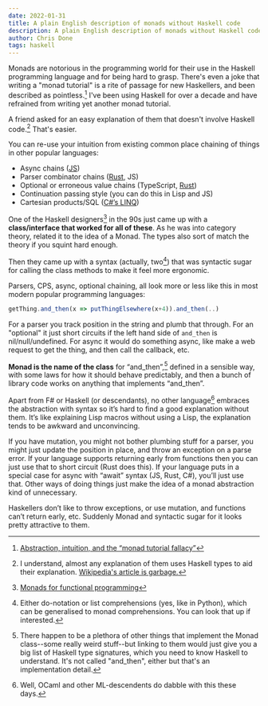 ```yaml
---
date: 2022-01-31
title: A plain English description of monads without Haskell code
description: A plain English description of monads without Haskell code
author: Chris Done
tags: haskell
---
```


Monads are notorious in the programming world for their use in the Haskell
programming language and for being hard to grasp. There's even a joke that
writing a "monad tutorial" is a rite of passage for new Haskellers, and been 
described as pointless.[^2] I've been
using Haskell for over a decade and have refrained from writing 
yet another monad tutorial. 

A friend asked for an easy explanation of them
that doesn't involve Haskell code.[^3] That's easier.

You can re-use your intuition from existing common place chaining of things 
in other popular languages: 

* Async chains ([JS](https://developer.mozilla.org/en-US/docs/Web/JavaScript/Reference/Global_Objects/Promise))
* Parser combinator chains ([Rust](https://github.com/Geal/nom), JS)
* Optional or erroneous value chains (TypeScript, [Rust](https://doc.rust-lang.org/std/result/))
* Continuation passing style (you can do this in Lisp and JS)
* Cartesian products/SQL ([C#’s LINQ](https://en.wikipedia.org/wiki/Language_Integrated_Query))

One of the Haskell designers[^6] in the 90s just came up with a **class/interface 
that worked for all of these**. As he was into category theory, related it 
to the idea of a Monad. The types also sort of match the theory if you 
squint hard enough.

Then they came up with a syntax (actually, two[^1]) that was syntactic sugar for 
calling the class methods to make it feel more ergonomic.

Parsers, CPS, async, optional chaining, all look more or less like this in most modern
popular programming languages:

```javascript
getThing.and_then(x => putThingElsewhere(x+4)).and_then(..)
```

For a parser you track position in the string and plumb that through. For 
an "optional" it just short circuits if the left hand side of `and_then` is 
nil/null/undefined. For async it would do something async, like make
a web request to get the thing, and then call the callback, etc.

**Monad is the name of the class** for “and_then”,[^4] defined in a sensible way, 
with some laws for how it should behave predictably, and then a bunch of 
library code works on anything that implements “and_then”. 

Apart from F# or Haskell (or descendants), no other language[^5] embraces 
the abstraction with syntax so it’s hard to find a good explanation without 
them. It’s like explaining Lisp macros without using a Lisp, the 
explanation tends to be awkward and unconvincing.

If you have mutation, you might not bother plumbing stuff for a parser, 
you might just update the position in place, and throw an exception 
on a parse error. If your language supports returning early from 
functions then you can just use that to short circuit (Rust does this). 
If your language puts in a special case for async with “await” 
syntax (JS, Rust, C#), you’ll just use that. Other ways of doing 
things just make the idea of a monad abstraction kind of unnecessary.

Haskellers don’t like to throw exceptions, or use mutation, and 
functions can’t return early, etc. Suddenly Monad and syntactic sugar for it 
looks pretty attractive to them. 

[^1]: Either do-notation or list comprehensions (yes, like in Python), which can be generalised to monad comprehensions. You can look that up if interested.

[^2]: [Abstraction, intuition, and the “monad tutorial fallacy”](https://byorgey.wordpress.com/2009/01/12/abstraction-intuition-and-the-monad-tutorial-fallacy/)

[^3]: I understand, almost any explanation of them uses Haskell types to aid their explanation. [Wikipedia's article is garbage.](https://en.wikipedia.org/wiki/Monad_(functional_programming))

[^4]: There happen to be a plethora of other
things that implement the Monad class--some really weird stuff--but linking to them would just give
you a big list of Haskell type signatures, which you need to know Haskell to understand. It's not called "and_then", either
but that's an implementation detail. 

[^5]: Well, OCaml and other ML-descendents do dabble with this these days.

[^6]: [Monads for functional programming](https://homepages.inf.ed.ac.uk/wadler/papers/marktoberdorf/baastad.pdf)
